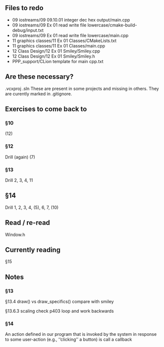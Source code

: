 ## Files to redo
- 09 iostreams/09 09.10.01 integer dec hex output/main.cpp
- 09 iostreams/09 Ex 01 read write file lowercase/cmake-build-debug/input.txt
- 09 iostreams/09 Ex 01 read write file lowercase/main.cpp
- 11 graphics classes/11 Ex 01 Classes/CMakeLists.txt
- 11 graphics classes/11 Ex 01 Classes/main.cpp
- 12 Class Design/12 Ex 01 Smiley/Smiley.cpp
- 12 Class Design/12 Ex 01 Smiley/Smiley.h
- PPP_support/CLion template for main cpp.txt

## Are these necessary?
.vcxproj
.sln
These are present in some projects and missing in others. They are curently marked in .gitignore.

## Exercises to come back to
### §10
(12)
### §12
Drill (again)
(7)
### §13
Drill
2, 3, 4, 11
## §14
Drill
1, 2, 3, 4, (5), 6, 7, (10)

## Read / re-read

Window.h

## Currently reading
§15

## Notes

### §13

§13.4
    draw() vs draw_specifics()
    compare with smiley

§13.6.3 scaling
    check p403 loop and work backwards

### §14

An action defined in our program that is invoked by the system in response to some user-action (e.g., ‘‘clicking’’ a button) is call a callback

